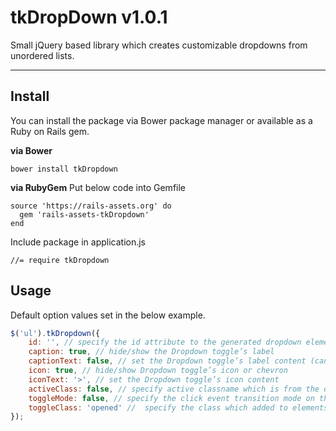 tkDropDown v1.0.1
===================


Small jQuery based library which creates customizable dropdowns from unordered lists.

----------


Install
-------------
You can install the package via Bower package manager or available as a Ruby on Rails gem.

**via Bower**
```
bower install tkDropdown
```

**via RubyGem**
Put below code into Gemfile
```
source 'https://rails-assets.org' do
  gem 'rails-assets-tkDropdown'
end
```
Include package in application.js
```
//= require tkDropdown
```

Usage
-------------
Default option values set in the below example.
```javascript
$('ul').tkDropdown({
	id: '', // specify the id attribute to the generated dropdown element in DOM
	caption: true, // hide/show the Dropdown toggle’s label
	captionText: false, // set the Dropdown toggle’s label content (can be string or html element)
	icon: true, // hide/show Dropdown toggle’s icon or chevron
	iconText: '>', // set the Dropdown toggle’s icon content
	activeClass: false, // specify active classname which is from the original ul menu
	toggleMode: false, // specify the click event transition mode on the toggle (options: false, slide, fade)
	toggleClass: 'opened' //  specify the class which added to elements when the menu items are hide or show 
});
```
